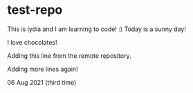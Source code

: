 # test-repo

This is lydia and I am learning to code! :) 
Today is a sunny day!

I love chocolates!

Adding this line from the remote repository.

Adding more lines again!

06 Aug 2021 (third time)
